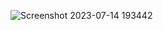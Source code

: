 ![Screenshot 2023-07-14 193442](https://github.com/Ganesh-AWH/Html/assets/98997697/6d5c587e-cae8-4c85-817e-b94414304edd)
